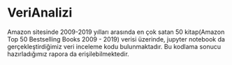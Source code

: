 # VeriAnalizi
Amazon sitesinde 2009-2019 yılları arasında en çok satan 50 kitap(Amazon Top 50 Bestselling Books 2009 - 2019) verisi üzerinde, jupyter notebook da gerçekleştirdiğimiz veri inceleme kodu bulunmaktadır. Bu kodlama sonucu hazırladığımız rapora da erişilebilmektedir.
